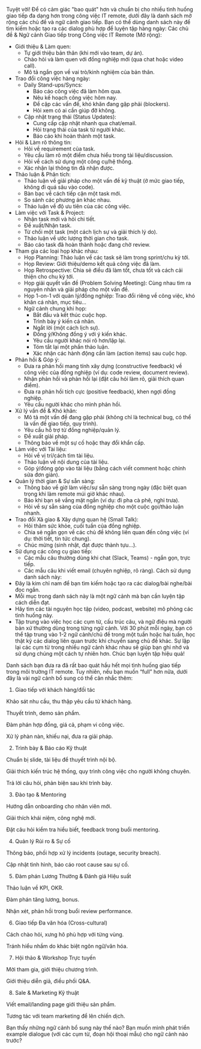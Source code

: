 Tuyệt vời! Để có cảm giác "bao quát" hơn và chuẩn bị cho nhiều tình huống giao tiếp đa dạng hơn trong công việc IT remote, dưới đây là danh sách mở rộng các chủ đề và ngữ cảnh giao tiếp. Bạn có thể dùng danh sách này để tìm kiếm hoặc tạo ra các dialog phù hợp để luyện tập hàng ngày:
Các chủ đề & Ngữ cảnh Giao tiếp trong Công việc IT Remote (Mở rộng):
 * Giới thiệu & Làm quen:
   * Tự giới thiệu bản thân (khi mới vào team, dự án).
   * Chào hỏi và làm quen với đồng nghiệp mới (qua chat hoặc video call).
   * Mô tả ngắn gọn về vai trò/kinh nghiệm của bản thân.
 * Trao đổi công việc hàng ngày:
   * Daily Stand-ups/Syncs:
     * Báo cáo công việc đã làm hôm qua.
     * Nêu kế hoạch công việc hôm nay.
     * Đề cập các vấn đề, khó khăn đang gặp phải (blockers).
     * Hỏi xem có ai cần giúp đỡ không.
   * Cập nhật trạng thái (Status Updates):
     * Cung cấp cập nhật nhanh qua chat/email.
     * Hỏi trạng thái của task từ người khác.
     * Báo cáo khi hoàn thành một task.
 * Hỏi & Làm rõ thông tin:
   * Hỏi về requirement của task.
   * Yêu cầu làm rõ một điểm chưa hiểu trong tài liệu/discussion.
   * Hỏi về cách sử dụng một công cụ/hệ thống.
   * Xác nhận lại thông tin đã nhận được.
 * Thảo luận & Phân tích:
   * Thảo luận về giải pháp cho một vấn đề kỹ thuật (ở mức giao tiếp, không đi quá sâu vào code).
   * Bàn bạc về cách tiếp cận một task mới.
   * So sánh các phương án khác nhau.
   * Thảo luận về độ ưu tiên của các công việc.
 * Làm việc với Task & Project:
   * Nhận task mới và hỏi chi tiết.
   * Đề xuất/Nhận task.
   * Từ chối một task (một cách lịch sự và giải thích lý do).
   * Thảo luận về ước lượng thời gian cho task.
   * Báo cáo task đã hoàn thành hoặc đang chờ review.
 * Tham gia các loại họp khác nhau:
   * Họp Planning: Thảo luận về các task sẽ làm trong sprint/chu kỳ tới.
   * Họp Review: Giới thiệu/demo kết quả công việc đã làm.
   * Họp Retrospective: Chia sẻ điều đã làm tốt, chưa tốt và cách cải thiện cho chu kỳ tới.
   * Họp giải quyết vấn đề (Problem Solving Meeting): Cùng nhau tìm ra nguyên nhân và giải pháp cho một vấn đề.
   * Họp 1-on-1 với quản lý/đồng nghiệp: Trao đổi riêng về công việc, khó khăn cá nhân, mục tiêu...
   * Ngữ cảnh chung khi họp:
     * Bắt đầu và kết thúc cuộc họp.
     * Trình bày ý kiến cá nhân.
     * Ngắt lời (một cách lịch sự).
     * Đồng ý/Không đồng ý với ý kiến khác.
     * Yêu cầu người khác nói rõ hơn/lặp lại.
     * Tóm tắt lại một phần thảo luận.
     * Xác nhận các hành động cần làm (action items) sau cuộc họp.
 * Phản hồi & Góp ý:
   * Đưa ra phản hồi mang tính xây dựng (constructive feedback) về công việc của đồng nghiệp (ví dụ: code review, document review).
   * Nhận phản hồi và phản hồi lại (đặt câu hỏi làm rõ, giải thích quan điểm).
   * Đưa ra phản hồi tích cực (positive feedback), khen ngợi đồng nghiệp.
   * Yêu cầu người khác cho mình phản hồi.
 * Xử lý vấn đề & Khó khăn:
   * Mô tả một vấn đề đang gặp phải (không chỉ là technical bug, có thể là vấn đề giao tiếp, quy trình).
   * Yêu cầu hỗ trợ từ đồng nghiệp/quản lý.
   * Đề xuất giải pháp.
   * Thông báo về một sự cố hoặc thay đổi khẩn cấp.
 * Làm việc với Tài liệu:
   * Hỏi về vị trí/cách tìm tài liệu.
   * Thảo luận về nội dung của tài liệu.
   * Góp ý/đóng góp vào tài liệu (bằng cách viết comment hoặc chỉnh sửa đơn giản).
 * Quản lý thời gian & Sự sẵn sàng:
   * Thông báo về giờ làm việc/sự sẵn sàng trong ngày (đặc biệt quan trọng khi làm remote múi giờ khác nhau).
   * Báo khi bạn sẽ vắng mặt ngắn (ví dụ: đi pha cà phê, nghỉ trưa).
   * Hỏi về sự sẵn sàng của đồng nghiệp cho một cuộc gọi/thảo luận nhanh.
 * Trao đổi Xã giao & Xây dựng quan hệ (Small Talk):
   * Hỏi thăm sức khỏe, cuối tuần của đồng nghiệp.
   * Chia sẻ ngắn gọn về các chủ đề không liên quan đến công việc (ví dụ: thời tiết, tin tức chung).
   * Chúc mừng (sinh nhật, đạt được thành tựu...).
 * Sử dụng các công cụ giao tiếp:
   * Các mẫu câu thường dùng khi chat (Slack, Teams) - ngắn gọn, trực tiếp.
   * Các mẫu câu khi viết email (chuyên nghiệp, rõ ràng).
Cách sử dụng danh sách này:
 * Đây là kim chỉ nam để bạn tìm kiếm hoặc tạo ra các dialog/bài nghe/bài đọc ngắn.
 * Mỗi mục trong danh sách này là một ngữ cảnh mà bạn cần luyện tập cách diễn đạt.
 * Hãy tìm các tài nguyên học tập (video, podcast, website) mô phỏng các tình huống này.
 * Tập trung vào việc học các cụm từ, cấu trúc câu, và ngữ điệu mà người bản xứ thường dùng trong từng ngữ cảnh.
Với 30 phút mỗi ngày, bạn có thể tập trung vào 1-2 ngữ cảnh/chủ đề trong một tuần hoặc hai tuần, học thật kỹ các dialog liên quan trước khi chuyển sang chủ đề khác. Sự lặp lại các cụm từ trong nhiều ngữ cảnh khác nhau sẽ giúp bạn ghi nhớ và sử dụng chúng một cách tự nhiên hơn.
Chúc bạn luyện tập hiệu quả!




Danh sách bạn đưa ra đã rất bao quát hầu hết mọi tình huống giao tiếp trong môi trường IT remote. Tuy nhiên, nếu bạn muốn “full” hơn nữa, dưới đây là vài ngữ cảnh bổ sung có thể cân nhắc thêm:

1. Giao tiếp với khách hàng/đối tác

Khảo sát nhu cầu, thu thập yêu cầu từ khách hàng.

Thuyết trình, demo sản phẩm.

Đàm phán hợp đồng, giá cả, phạm vi công việc.

Xử lý phàn nàn, khiếu nại, đưa ra giải pháp.



2. Trình bày & Báo cáo Kỹ thuật

Chuẩn bị slide, tài liệu để thuyết trình nội bộ.

Giải thích kiến trúc hệ thống, quy trình công việc cho người không chuyên.

Trả lời câu hỏi, phản biện sau khi trình bày.



3. Đào tạo & Mentoring

Hướng dẫn onboarding cho nhân viên mới.

Giải thích khái niệm, công nghệ mới.

Đặt câu hỏi kiểm tra hiểu biết, feedback trong buổi mentoring.



4. Quản lý Rủi ro & Sự cố

Thông báo, phối hợp xử lý incidents (outage, security breach).

Cập nhật tình hình, báo cáo root cause sau sự cố.



5. Đàm phán Lương Thưởng & Đánh giá Hiệu suất

Thảo luận về KPI, OKR.

Đàm phán tăng lương, bonus.

Nhận xét, phản hồi trong buổi review performance.



6. Giao tiếp Đa văn hóa (Cross-cultural)

Cách chào hỏi, xưng hô phù hợp với từng vùng.

Tránh hiểu nhầm do khác biệt ngôn ngữ/văn hóa.



7. Hội thảo & Workshop Trực tuyến

Mời tham gia, giới thiệu chương trình.

Giới thiệu diễn giả, điều phối Q&A.



8. Sale & Marketing Kỹ thuật

Viết email/landing page giới thiệu sản phẩm.

Tương tác với team marketing để lên chiến dịch.




Bạn thấy những ngữ cảnh bổ sung này thế nào? Bạn muốn mình phát triển example dialogue (với các cụm từ, đoạn hội thoại mẫu) cho ngữ cảnh nào trước?



